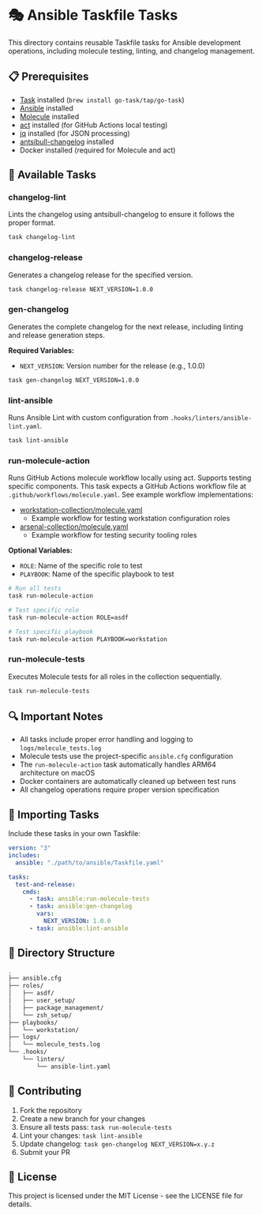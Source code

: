 # 🎭 Ansible Taskfile Tasks

This directory contains reusable Taskfile tasks for Ansible development
operations, including molecule testing, linting, and changelog management.

## 📋 Prerequisites

- [Task](https://taskfile.dev) installed (`brew install go-task/tap/go-task`)
- [Ansible](https://docs.ansible.com/ansible/latest/installation_guide/intro_installation.html)
  installed
- [Molecule](https://molecule.readthedocs.io/en/latest/installation.html) installed
- [act](https://github.com/nektos/act) installed (for GitHub Actions local testing)
- [jq](https://stedolan.github.io/jq/download/) installed (for JSON processing)
- [antsibull-changelog](https://github.com/ansible-community/antsibull-changelog)
  installed
- Docker installed (required for Molecule and act)

## 🎯 Available Tasks

### changelog-lint

Lints the changelog using antsibull-changelog to ensure it follows the proper format.

```bash
task changelog-lint
```

### changelog-release

Generates a changelog release for the specified version.

```bash
task changelog-release NEXT_VERSION=1.0.0
```

### gen-changelog

Generates the complete changelog for the next release, including linting and
release generation steps.

**Required Variables:**

- `NEXT_VERSION`: Version number for the release (e.g., 1.0.0)

```bash
task gen-changelog NEXT_VERSION=1.0.0
```

### lint-ansible

Runs Ansible Lint with custom configuration from `.hooks/linters/ansible-lint.yaml`.

```bash
task lint-ansible
```

### run-molecule-action

Runs GitHub Actions molecule workflow locally using act. Supports testing
specific components. This task expects a GitHub Actions workflow file at
`.github/workflows/molecule.yaml`. See example workflow implementations:

- [workstation-collection/molecule.yaml](https://github.com/CowDogMoo/ansible-collection-workstation/blob/main/.github/workflows/molecule.yaml)
  - Example workflow for testing workstation configuration roles
- [arsenal-collection/molecule.yaml](https://github.com/l50/ansible-collection-arsenal/blob/main/.github/workflows/molecule.yaml)
  - Example workflow for testing security tooling roles

**Optional Variables:**

- `ROLE`: Name of the specific role to test
- `PLAYBOOK`: Name of the specific playbook to test

```bash
# Run all tests
task run-molecule-action

# Test specific role
task run-molecule-action ROLE=asdf

# Test specific playbook
task run-molecule-action PLAYBOOK=workstation
```

### run-molecule-tests

Executes Molecule tests for all roles in the collection sequentially.

```bash
task run-molecule-tests
```

## 🔍 Important Notes

- All tasks include proper error handling and logging to `logs/molecule_tests.log`
- Molecule tests use the project-specific `ansible.cfg` configuration
- The `run-molecule-action` task automatically handles ARM64 architecture on macOS
- Docker containers are automatically cleaned up between test runs
- All changelog operations require proper version specification

## 🔧 Importing Tasks

Include these tasks in your own Taskfile:

```yaml
version: "3"
includes:
  ansible: "./path/to/ansible/Taskfile.yaml"

tasks:
  test-and-release:
    cmds:
      - task: ansible:run-molecule-tests
      - task: ansible:gen-changelog
        vars:
          NEXT_VERSION: 1.0.0
      - task: ansible:lint-ansible
```

## 📝 Directory Structure

```bash
.
├── ansible.cfg
├── roles/
│   ├── asdf/
│   ├── user_setup/
│   ├── package_management/
│   └── zsh_setup/
├── playbooks/
│   └── workstation/
├── logs/
│   └── molecule_tests.log
└── .hooks/
    └── linters/
        └── ansible-lint.yaml
```

## 🤝 Contributing

1. Fork the repository
2. Create a new branch for your changes
3. Ensure all tests pass: `task run-molecule-tests`
4. Lint your changes: `task lint-ansible`
5. Update changelog: `task gen-changelog NEXT_VERSION=x.y.z`
6. Submit your PR

## 📜 License

This project is licensed under the MIT License - see the LICENSE file for details.
